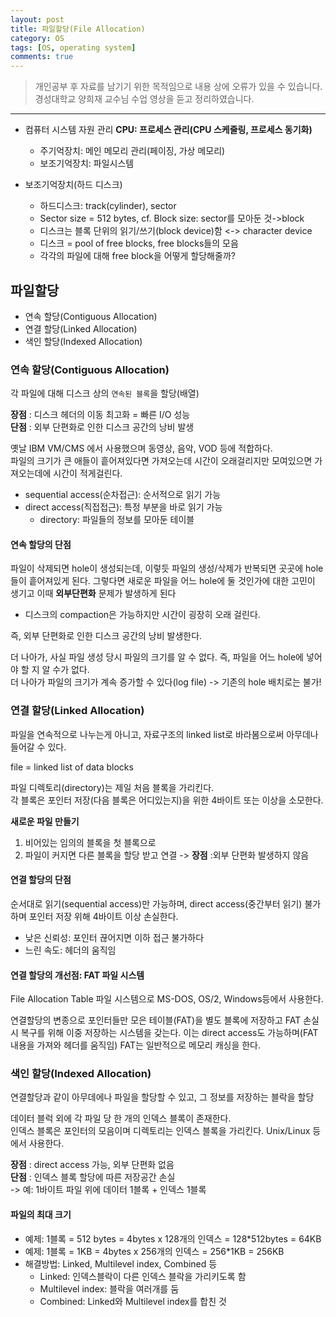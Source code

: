 ```yaml
---
layout: post
title: 파일할당(File Allocation)
category: OS
tags: [OS, operating system]
comments: true
---
```


> 개인공부 후 자료를 남기기 위한 목적임으로 내용 상에 오류가 있을 수 있습니다.    
경성대학교 양희재 교수님 수업 영상을 듣고 정리하였습니다.     

<hr>

- 컴퓨터 시스템 자원 관리 **CPU: 프로세스 관리(CPU 스케줄링, 프로세스 동기화)**
  - 주기억장치: 메인 메모리 관리(페이징, 가상 메모리)
  - 보조기억장치: 파일시스템

- 보조기억장치(하드 디스크)
  - 하드디스크: track(cylinder), sector
  - Sector size = 512 bytes, cf. Block size: sector를 모아둔 것->block
  - 디스크는 블록 단위의 읽기/쓰기(block device)함 <-> character device
  - 디스크 = pool of free blocks, free blocks들의 모음
  - 각각의 파일에 대해 free block을 어떻게 할당해줄까?


## 파일할당

- 연속 할당(Contiguous Allocation)
- 연결 할당(Linked Allocation)
- 색인 할당(Indexed Allocation)


### 연속 할당(Contiguous Allocation)

각 파일에 대해 디스크 상의 `연속된 블록`을 할당(배열)

**장점** : 디스크 헤더의 이동 최고화 = 빠른 I/O 성능<br>
**단점** : 외부 단편화로 인한 디스크 공간의 낭비 발생

옛날 IBM VM/CMS 에서 사용했으며 동영상, 음악, VOD 등에 적합하다. <br>
파일의 크기가 큰 애들이 흩어져있다면 가져오는데 시간이 오래걸리지만 모여있으면 가져오는데에 시간이 적게걸린다.

- sequential access(순차접근): 순서적으로 읽기 가능
- direct access(직접접근): 특정 부분을 바로 읽기 가능
  - directory: 파일들의 정보를 모아둔 테이블


#### 연속 할당의 단점

파일이 삭제되면 hole이 생성되는데, 이렇듯 파일의 생성/삭제가 반복되면 곳곳에 hole들이 흩어져있게 된다.
그렇다면 새로운 파일을 어느 hole에 둘 것인가에 대한 고민이 생기고 이때 **외부단편화** 문제가 발생하게 된다

+ 디스크의 compaction은 가능하지만 시간이 굉장히 오래 걸린다.

즉, 외부 단편화로 인한 디스크 공간의 낭비 발생한다.

더 나아가, 사실 파일 생성 당시 파일의 크기를 알 수 없다. 즉, 파일을 어느 hole에 넣어야 할 지 알 수가 없다.<br>
더 나아가 파일의 크기가 계속 증가할 수 있다(log file) -> 기존의 hole 배치로는 불가!


### 연결 할당(Linked Allocation)

파일을 연속적으로 나누는게 아니고, 자료구조의 linked list로 바라봄으로써 아무데나 들어갈 수 있다.

file = linked list of data blocks

파일 디렉토리(directory)는 제일 처음 블록을 가리킨다.<br>
각 블록은 포인터 저장(다음 블록은 어디있는지)을 위한 4바이트 또는 이상을 소모한다.

**새로운 파일 만들기**<br>
1. 비어있는 임의의 블록을 첫 블록으로
2. 파일이 커지면 다른 블록을 할당 받고 연결
-> **장점** :외부 단편화 발생하지 않음


#### 연결 할당의 단점

순서대로 읽기(sequential access)만 가능하며, direct access(중간부터 읽기) 불가하며 포인터 저장 위해 4바이트 이상 손실한다.

- 낮은 신뢰성: 포인터 끊어지면 이하 접근 불가하다
- 느린 속도: 헤더의 움직임


#### 연결 할당의 개선점: FAT 파일 시스템

File Allocation Table 파일 시스템으로 MS-DOS, OS/2, Windows등에서 사용한다.

연결할당의 변종으로 포인터들만 모은 테이블(FAT)을 별도 블록에 저장하고 FAT 손실 시 복구를 위해 이중 저장하는 시스템을 갖는다.
이는 direct access도 가능하며(FAT내용을 가져와 헤더를 움직임) FAT는 일반적으로 메모리 캐싱을 한다.


### 색인 할당(Indexed Allocation)

연결할당과 같이 아무데에나 파일을 할당할 수 있고, 그 정보를 저장하는 블락을 할당

데이터 블럭 외에 각 파일 당 한 개의 인덱스 블록이 존재한다. <br>
인덱스 블록은 포인터의 모음이며 디렉토리는 인덱스 블록을 가리킨다. Unix/Linux 등에서 사용한다.

**장점** : direct access 가능, 외부 단편화 없음<br>
**단점** : 인덱스 블록 할당에 따른 저장공간 손실<br>
-> 예: 1바이트 파일 위에 데이터 1블록 + 인덱스 1블록


#### 파일의 최대 크기

- 예제: 1블록 = 512 bytes = 4bytes x 128개의 인덱스 = 128*512bytes = 64KB
- 예제: 1블록 = 1KB = 4bytes x 256개의 인덱스 = 256*1KB = 256KB
- 해결방법: Linked, Multilevel index, Combined 등
  - Linked: 인덱스블락이 다른 인덱스 블락을 가리키도록 함
  - Multilevel index: 블락을 여러개를 둠
  - Combined: Linked와 Multilevel index를 합친 것
